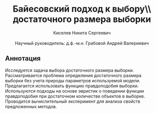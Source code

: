 <div align="center">
  <H1>
    Байесовский подход к выбору\\
    достаточного размера выборки
  </H1>
  Киселев Никита Сергеевич
</div><br>
<div align="center">
  Научный руководитель: д.ф.-м.н. Грабовой Андрей Валериевич
</div>

## Аннотация
Исследуется задача выбора достаточного размера выборки. Рассматривается проблема определения достаточного размера выборки без учета природы параметров используемой модели. Предлагается использовать функцию правдоподобия выборки. Используются подходы на основе эвристик о поведении функции правдоподобия при достаточном количестве объектов в выборке. Проводится вычислительный эксперимент для анализа свойств предложенных методов.
